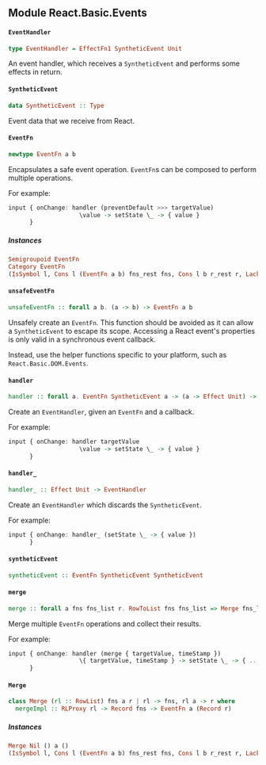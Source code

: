 ## Module React.Basic.Events

#### `EventHandler`

``` purescript
type EventHandler = EffectFn1 SyntheticEvent Unit
```

An event handler, which receives a `SyntheticEvent` and performs some
effects in return.

#### `SyntheticEvent`

``` purescript
data SyntheticEvent :: Type
```

Event data that we receive from React.

#### `EventFn`

``` purescript
newtype EventFn a b
```

Encapsulates a safe event operation. `EventFn`s can be composed
to perform multiple operations.

For example:

```purs
input { onChange: handler (preventDefault >>> targetValue)
                    \value -> setState \_ -> { value }
      }
```

##### Instances
``` purescript
Semigroupoid EventFn
Category EventFn
(IsSymbol l, Cons l (EventFn a b) fns_rest fns, Cons l b r_rest r, Lacks l fns_rest, Lacks l r_rest, Merge rest fns_rest a r_rest) => Merge (Cons l (EventFn a b) rest) fns a r
```

#### `unsafeEventFn`

``` purescript
unsafeEventFn :: forall a b. (a -> b) -> EventFn a b
```

Unsafely create an `EventFn`. This function should be avoided as it can allow
a `SyntheticEvent` to escape its scope. Accessing a React event's properties is only
valid in a synchronous event callback.

Instead, use the helper functions specific to your platform, such as `React.Basic.DOM.Events`.

#### `handler`

``` purescript
handler :: forall a. EventFn SyntheticEvent a -> (a -> Effect Unit) -> EventHandler
```

Create an `EventHandler`, given an `EventFn` and a callback.

For example:

```purs
input { onChange: handler targetValue
                    \value -> setState \_ -> { value }
      }
```

#### `handler_`

``` purescript
handler_ :: Effect Unit -> EventHandler
```

Create an `EventHandler` which discards the `SyntheticEvent`.

For example:

```purs
input { onChange: handler_ (setState \_ -> { value })
      }
```

#### `syntheticEvent`

``` purescript
syntheticEvent :: EventFn SyntheticEvent SyntheticEvent
```

#### `merge`

``` purescript
merge :: forall a fns fns_list r. RowToList fns fns_list => Merge fns_list fns a r => Record fns -> EventFn a (Record r)
```

Merge multiple `EventFn` operations and collect their results.

For example:

```purs
input { onChange: handler (merge { targetValue, timeStamp })
                    \{ targetValue, timeStamp } -> setState \_ -> { ... }
      }
```

#### `Merge`

``` purescript
class Merge (rl :: RowList) fns a r | rl -> fns, rl a -> r where
  mergeImpl :: RLProxy rl -> Record fns -> EventFn a (Record r)
```

##### Instances
``` purescript
Merge Nil () a ()
(IsSymbol l, Cons l (EventFn a b) fns_rest fns, Cons l b r_rest r, Lacks l fns_rest, Lacks l r_rest, Merge rest fns_rest a r_rest) => Merge (Cons l (EventFn a b) rest) fns a r
```


